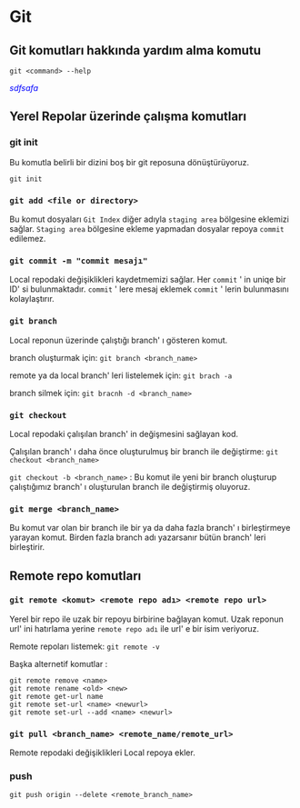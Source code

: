 # Git

## Git komutları hakkında yardım alma komutu
    git <command> --help

<span style="color: blue"> *sdfsafa* </span>

## Yerel Repolar üzerinde çalışma komutları

### git init
Bu komutla belirli bir dizini boş bir git reposuna dönüştürüyoruz.

    git init

### ``git add <file or directory>``
Bu komut dosyaları ``Git Index`` diğer adıyla ``staging area`` bölgesine eklemizi sağlar. ``Staging area`` bölgesine ekleme yapmadan dosyalar repoya ``commit`` edilemez.

### ``git commit -m "commit mesajı"``
Local repodaki değişiklikleri kaydetmemizi sağlar. Her ``commit`` ' in uniqe bir ID' si bulunmaktadır. ``commit`` ' lere mesaj eklemek ``commit`` ' lerin bulunmasını kolaylaştırır.

### ``git branch``
Local reponun üzerinde çalıştığı branch' ı gösteren komut.

branch oluşturmak için: ``git branch <branch_name>``

remote ya da local branch' leri listelemek için: ``git brach -a``

branch silmek için: ``git bracnh -d <branch_name>``

### ``git checkout``
Local repodaki çalışılan branch' in değişmesini sağlayan kod.

Çalışılan branch' ı daha önce oluşturulmuş bir branch ile değiştirme: ``git checkout <branch_name>``

``git checkout -b <branch_name>`` : Bu komut ile yeni bir branch oluşturup çalıştığımız branch' ı oluşturulan branch ile değiştirmiş oluyoruz.

### ``git merge <branch_name>``
Bu komut var olan bir branch ile bir ya da daha fazla branch' ı birleştirmeye yarayan komut. Birden fazla branch adı yazarsanır bütün branch' leri birleştirir.

## Remote repo komutları

### ``git remote <komut> <remote repo adı> <remote repo url>``
Yerel bir repo ile uzak bir repoyu birbirine bağlayan komut. Uzak reponun url' ini hatırlama yerine ``remote repo adı`` ile url' e bir isim veriyoruz.

Remote repoları listemek: ``git remote -v``

Başka alternetif komutlar : 

    git remote remove <name>
    git remote rename <old> <new>
    git remote get-url name
    git remote set-url <name> <newurl>
    git remote set-url --add <name> <newurl>

### ``git pull <branch_name> <remote_name/remote_url>``
Remote repodaki değişiklikleri Local repoya ekler.


### push
    git push origin --delete <remote_branch_name>